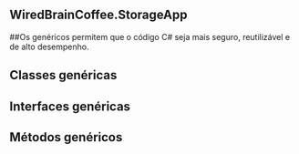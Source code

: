 ## WiredBrainCoffee.StorageApp

##Os genéricos permitem que o código C# seja mais seguro, reutilizável e de alto desempenho.

## Classes genéricas
## Interfaces genéricas
## Métodos genéricos
